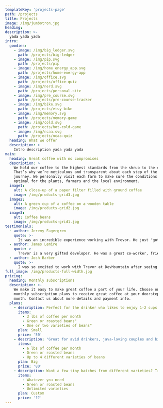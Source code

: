 ```yaml
---
templateKey: 'projects-page'
path: /projects
title: Projects
image: /img/jumbotron.jpg
heading:
description: >-
  yada yada yada
intro:
  goodies:
    - image: /img/big_ledger.svg
      path: /projects/big-ledger
    - image: /img/pip.svg
      path: /projects/pip
    - image: /img/home_energy_app.svg
      path: /projects/home-energy-app
    - image: /img/office.svg
      path: /projects/office-quiz
    - image: /img/nerd.svg
      path: /projects/personal-site
    - image: /img/pre_course.svg
      path: /projects/pre-course-tracker
    - image: /img/bike.svg
      path: /projects/etsy-bike
    - image: /img/memory.svg
      path: /projects/memory-game
    - image: /img/cold.svg
      path: /projects/hot-cold-game
    - image: /img/ncaa.svg
      path: /projects/ncaa-quiz
  heading: What we offer
  description: >
    Intro description yada yada yada
main:
  heading: Great coffee with no compromises
  description: >
    We hold our coffee to the highest standards from the shrub to the cup.
    That’s why we’re meticulous and transparent about each step of the coffee’s
    journey. We personally visit each farm to make sure the conditions are
    optimal for the plants, farmers and the local environment.
  image1:
    alt: A close-up of a paper filter filled with ground coffee
    image: /img/products-grid3.jpg
  image2:
    alt: A green cup of a coffee on a wooden table
    image: /img/products-grid2.jpg
  image3:
    alt: Coffee beans
    image: /img/products-grid1.jpg
testimonials:
  - author: Jeremy Fagergren
    quote: >-
      It was an incredible experience working with Trevor. He just "got it". Rarely would I have to do much explanation or justification of different UX/UI requirements. He quickly understood the concepts and the bigger picture reasons. He even would offer insightful suggestions that others might not have thought of. He was wicked fast to get up to speed on our systems and code base, finding fixes and solutions that had been baffling other seasoned developers within his first week. Any team would be lucky to have Trevor in their midst.
  - author: James Lemire
    quote: >-
      Trevor is a very gifted developer. He was a great co-worker, friend, and mentor in the time we spent together at Convirza. Since my first day on the job, he helped me get up to speed rapidly and I could always rely on him to bounce ideas off of. When working together nothing stood in our way and we were very efficient as a team. I'd highly recommend Trevor for any team as he is a strong asset and has a good personality fit.
  - author: Josh Barber
    quote: >-
      I was so excited to work with Trevor at DevMountain after seeing some of his previous projects. He is incredibly skilled at all aspects of the MEAN Stack. Not only is his functionality extremely clean and consistent, but his eye for design and creativity is incredible. With his leadership ,we were able to create an incredible app that I feel will be very valuable to DevMountain and their ability to produce top notch students.
full_image: /img/products-full-width.jpg
pricing:
  heading: Monthly subscriptions
  description: >-
    We make it easy to make great coffee a part of your life. Choose one of our
    monthly subscription plans to receive great coffee at your doorstep each
    month. Contact us about more details and payment info.
  plans:
    - description: Perfect for the drinker who likes to enjoy 1-2 cups per day.
      items:
        - 3 lbs of coffee per month
        - Green or roasted beans"
        - One or two varieties of beans"
      plan: Small
      price: '50'
    - description: 'Great for avid drinkers, java-loving couples and bigger crowds'
      items:
        - 6 lbs of coffee per month
        - Green or roasted beans
        - Up to 4 different varieties of beans
      plan: Big
      price: '80'
    - description: Want a few tiny batches from different varieties? Try our custom plan
      items:
        - Whatever you need
        - Green or roasted beans
        - Unlimited varieties
      plan: Custom
      price: '??'
---
```

